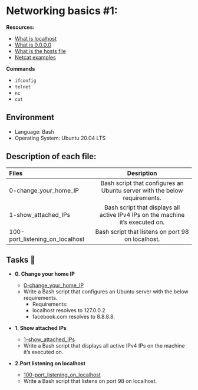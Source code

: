 # Networking basics #1:

**Resources:**

* [What is localhost](https://en.wikipedia.org/wiki/Localhost)
* [What is 0.0.0.0](https://en.wikipedia.org/wiki/0.0.0.0)
* [What is the hosts file](https://www.makeuseof.com/tag/modify-manage-hosts-file-linux/)
* [Netcat examples](https://www.thegeekstuff.com/2012/04/nc-command-examples/)

**Commands**

* ``ifconfig``
* ``telnet``
* ``nc``
* ``cut``

## Environment
 
* Language: Bash
* Operating System: Ubuntu 20.04 LTS

## Description of each file:

| Files          |Desription
|:----------------|:-------------------------------:|
|0-change_your_home_IP |Bash script that configures an Ubuntu server with the below requirements.
|1-show_attached_IPs |Bash script that displays all active IPv4 IPs on the machine it’s executed on.
|100-port_listening_on_localhost |Bash script that listens on port 98 on localhost.

## Tasks :page_with_curl:

* **0. Change your home IP**
  * [0-change_your_home_IP](0-change_your_home_IP)
  * Write a Bash script that configures an Ubuntu server with the below requirements.
    - Requirements:
    - localhost resolves to 127.0.0.2
    - facebook.com resolves to 8.8.8.8.

* **1. Show attached IPs**
  * [1-show_attached_IPs](1-show_attached_IPs)
  * Write a Bash script that displays all active IPv4 IPs on the machine it’s executed on.

* **2.Port listening on localhost**
  * [100-port_listening_on_localhost](100-port_listening_on_localhost)
  * Write a Bash script that listens on port 98 on localhost.
